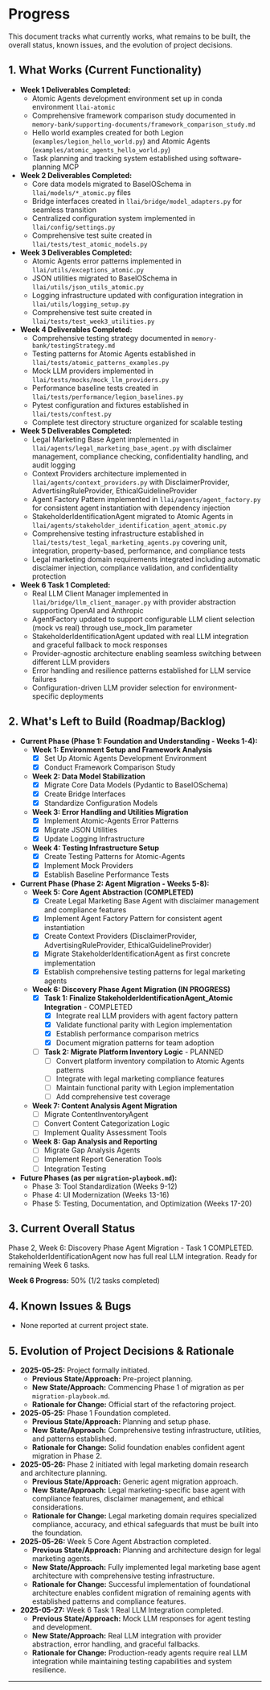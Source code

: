 # Progress

This document tracks what currently works, what remains to be built, the overall status, known issues, and the evolution of project decisions.

## 1. What Works (Current Functionality)
*   **Week 1 Deliverables Completed:**
    *   Atomic Agents development environment set up in conda environment `llai-atomic`
    *   Comprehensive framework comparison study documented in `memory-bank/supporting-documents/framework_comparison_study.md`
    *   Hello world examples created for both Legion (`examples/legion_hello_world.py`) and Atomic Agents (`examples/atomic_agents_hello_world.py`)
    *   Task planning and tracking system established using software-planning MCP
*   **Week 2 Deliverables Completed:**
    *   Core data models migrated to BaseIOSchema in `llai/models/*_atomic.py` files
    *   Bridge interfaces created in `llai/bridge/model_adapters.py` for seamless transition
    *   Centralized configuration system implemented in `llai/config/settings.py`
    *   Comprehensive test suite created in `llai/tests/test_atomic_models.py`
*   **Week 3 Deliverables Completed:**
    *   Atomic Agents error patterns implemented in `llai/utils/exceptions_atomic.py`
    *   JSON utilities migrated to BaseIOSchema in `llai/utils/json_utils_atomic.py`
    *   Logging infrastructure updated with configuration integration in `llai/utils/logging_setup.py`
    *   Comprehensive test suite created in `llai/tests/test_week3_utilities.py`
*   **Week 4 Deliverables Completed:**
    *   Comprehensive testing strategy documented in `memory-bank/testingStrategy.md`
    *   Testing patterns for Atomic Agents established in `llai/tests/atomic_patterns_examples.py`
    *   Mock LLM providers implemented in `llai/tests/mocks/mock_llm_providers.py`
    *   Performance baseline tests created in `llai/tests/performance/legion_baselines.py`
    *   Pytest configuration and fixtures established in `llai/tests/conftest.py`
    *   Complete test directory structure organized for scalable testing
*   **Week 5 Deliverables Completed:**
    *   Legal Marketing Base Agent implemented in `llai/agents/legal_marketing_base_agent.py` with disclaimer management, compliance checking, confidentiality handling, and audit logging
    *   Context Providers architecture implemented in `llai/agents/context_providers.py` with DisclaimerProvider, AdvertisingRuleProvider, EthicalGuidelineProvider
    *   Agent Factory Pattern implemented in `llai/agents/agent_factory.py` for consistent agent instantiation with dependency injection
    *   StakeholderIdentificationAgent migrated to Atomic Agents in `llai/agents/stakeholder_identification_agent_atomic.py`
    *   Comprehensive testing infrastructure established in `llai/tests/test_legal_marketing_agents.py` covering unit, integration, property-based, performance, and compliance tests
    *   Legal marketing domain requirements integrated including automatic disclaimer injection, compliance validation, and confidentiality protection
*   **Week 6 Task 1 Completed:**
    *   Real LLM Client Manager implemented in `llai/bridge/llm_client_manager.py` with provider abstraction supporting OpenAI and Anthropic
    *   AgentFactory updated to support configurable LLM client selection (mock vs real) through use_mock_llm parameter
    *   StakeholderIdentificationAgent updated with real LLM integration and graceful fallback to mock responses
    *   Provider-agnostic architecture enabling seamless switching between different LLM providers
    *   Error handling and resilience patterns established for LLM service failures
    *   Configuration-driven LLM provider selection for environment-specific deployments

## 2. What's Left to Build (Roadmap/Backlog)
*   **Current Phase (Phase 1: Foundation and Understanding - Weeks 1-4):**
    *   **Week 1: Environment Setup and Framework Analysis**
        *   [x] Set Up Atomic Agents Development Environment
        *   [x] Conduct Framework Comparison Study
    *   **Week 2: Data Model Stabilization**
        *   [x] Migrate Core Data Models (Pydantic to BaseIOSchema)
        *   [x] Create Bridge Interfaces
        *   [x] Standardize Configuration Models
    *   **Week 3: Error Handling and Utilities Migration**
        *   [x] Implement Atomic-Agents Error Patterns
        *   [x] Migrate JSON Utilities
        *   [x] Update Logging Infrastructure
    *   **Week 4: Testing Infrastructure Setup**
        *   [x] Create Testing Patterns for Atomic-Agents
        *   [x] Implement Mock Providers
        *   [x] Establish Baseline Performance Tests
*   **Current Phase (Phase 2: Agent Migration - Weeks 5-8):**
    *   **Week 5: Core Agent Abstraction (COMPLETED)**
        *   [x] Create Legal Marketing Base Agent with disclaimer management and compliance features
        *   [x] Implement Agent Factory Pattern for consistent agent instantiation
        *   [x] Create Context Providers (DisclaimerProvider, AdvertisingRuleProvider, EthicalGuidelineProvider)
        *   [x] Migrate StakeholderIdentificationAgent as first concrete implementation
        *   [x] Establish comprehensive testing patterns for legal marketing agents
    *   **Week 6: Discovery Phase Agent Migration (IN PROGRESS)**
        *   [x] **Task 1: Finalize StakeholderIdentificationAgent_Atomic Integration** - COMPLETED
            *   [x] Integrate real LLM providers with agent factory pattern
            *   [x] Validate functional parity with Legion implementation
            *   [x] Establish performance comparison metrics
            *   [x] Document migration patterns for team adoption
        *   [ ] **Task 2: Migrate Platform Inventory Logic** - PLANNED
            *   [ ] Convert platform inventory compilation to Atomic Agents patterns
            *   [ ] Integrate with legal marketing compliance features
            *   [ ] Maintain functional parity with Legion implementation
            *   [ ] Add comprehensive test coverage
    *   **Week 7: Content Analysis Agent Migration**
        *   [ ] Migrate ContentInventoryAgent
        *   [ ] Convert Content Categorization Logic
        *   [ ] Implement Quality Assessment Tools
    *   **Week 8: Gap Analysis and Reporting**
        *   [ ] Migrate Gap Analysis Agents
        *   [ ] Implement Report Generation Tools
        *   [ ] Integration Testing
*   **Future Phases (as per `migration-playbook.md`):**
    *   Phase 3: Tool Standardization (Weeks 9-12)
    *   Phase 4: UI Modernization (Weeks 13-16)
    *   Phase 5: Testing, Documentation, and Optimization (Weeks 17-20)

## 3. Current Overall Status
Phase 2, Week 6: Discovery Phase Agent Migration - Task 1 COMPLETED. StakeholderIdentificationAgent now has full real LLM integration. Ready for remaining Week 6 tasks.

**Week 6 Progress:** 50% (1/2 tasks completed)

## 4. Known Issues & Bugs
*   None reported at current project state.

## 5. Evolution of Project Decisions & Rationale
*   **2025-05-25:** Project formally initiated.
    *   **Previous State/Approach:** Pre-project planning.
    *   **New State/Approach:** Commencing Phase 1 of migration as per `migration-playbook.md`.
    *   **Rationale for Change:** Official start of the refactoring project.
*   **2025-05-25:** Phase 1 Foundation completed.
    *   **Previous State/Approach:** Planning and setup phase.
    *   **New State/Approach:** Comprehensive testing infrastructure, utilities, and patterns established.
    *   **Rationale for Change:** Solid foundation enables confident agent migration in Phase 2.
*   **2025-05-26:** Phase 2 initiated with legal marketing domain research and architecture planning.
    *   **Previous State/Approach:** Generic agent migration approach.
    *   **New State/Approach:** Legal marketing-specific base agent with compliance features, disclaimer management, and ethical considerations.
    *   **Rationale for Change:** Legal marketing domain requires specialized compliance, accuracy, and ethical safeguards that must be built into the foundation.
*   **2025-05-26:** Week 5 Core Agent Abstraction completed.
    *   **Previous State/Approach:** Planning and architecture design for legal marketing agents.
    *   **New State/Approach:** Fully implemented legal marketing base agent architecture with comprehensive testing infrastructure.
    *   **Rationale for Change:** Successful implementation of foundational architecture enables confident migration of remaining agents with established patterns and compliance features.
*   **2025-05-27:** Week 6 Task 1 Real LLM Integration completed.
    *   **Previous State/Approach:** Mock LLM responses for agent testing and development.
    *   **New State/Approach:** Real LLM integration with provider abstraction, error handling, and graceful fallbacks.
    *   **Rationale for Change:** Production-ready agents require real LLM integration while maintaining testing capabilities and system resilience.

---
